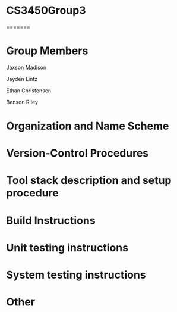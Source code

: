 # CS3450Group3
=======
# Group Members
Jaxson Madison

Jayden Lintz

Ethan Christensen

Benson Riley



# Organization and Name Scheme


# Version-Control Procedures


# Tool stack description and setup procedure


# Build Instructions


# Unit testing instructions


# System testing instructions


# Other
